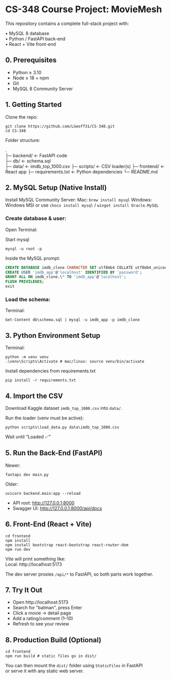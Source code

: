 # CS-348 Course Project: MovieMesh

This repository contains a complete full-stack project with:

• MySQL 8 database  
• Python / FastAPI back-end  
• React + Vite front-end  

## 0. Prerequisites

- Python ≥ 3.10
- Node ≥ 18 + npm
- Git
- MySQL 8 Community Server

## 1. Getting Started

Clone the repo:

```shell
git clone https://github.com/LGeoff31/CS-348.git
cd CS-348
```

Folder structure:

.  
├─ backend/ ← FastAPI code  
├─ db/ ← schema.sql  
├─ data/ ← imdb_top_1000.csv
├─ scripts/ ← CSV loader(s) 
├─ frontend/ ← React app 
├─ requirements.txt ← Python dependencies 
└─ README.md

## 2. MySQL Setup (Native Install)

Install MySQL Community Server: 
Mac: `brew install mysql`
Windows: Windows MSI or use `choco install mysql` / `winget install Oracle.MySQL`

### Create database & user:

Open Terminal:

Start mysql
```shell
mysql -u root -p
```

Inside the MySQL prompt:

```sql
CREATE DATABASE imdb_clone CHARACTER SET utf8mb4 COLLATE utf8mb4_unicode_ci;
CREATE USER 'imdb_app'@'localhost' IDENTIFIED BY 'password';
GRANT ALL ON imdb_clone.\* TO 'imdb_app'@'localhost';
FLUSH PRIVILEGES;
exit
```

### Load the schema:

Terminal:

```shell
Get-Content db\schema.sql | mysql -u imdb_app -p imdb_clone
```

## 3. Python Environment Setup

Terminal:

```shell
python -m venv venv
.\venv\Scripts\Activate # mac/linux: source venv/bin/activate
```

Install dependencies from requirements.txt

```shell
pip install -r requirements.txt
```

## 4. Import the CSV

Download Kaggle dataset `imdb_top_1000.csv` into `data/`.

Run the loader (venv must be active):

```shell
python scripts\load_data.py data\imdb_top_1000.csv
```

Wait until “Loaded ✅”

## 5. Run the Back-End (FastAPI)

Newer:
```shell
fastapi dev main.py
```

Older:
```shell
uvicorn backend.main:app --reload
```

- API root: http://127.0.0.1:8000
- Swagger UI: http://127.0.0.1:8000/api/docs

## 6. Front-End (React + Vite)

```shell
cd frontend
npm install
npm install bootstrap react-bootstrap react-router-dom
npm run dev
```

Vite will print something like:  
Local: http://localhost:5173

The dev server proxies `/api/*` to FastAPI, so both parts work together.

## 7. Try It Out

- Open http://localhost:5173
- Search for "batman", press Enter
- Click a movie → detail page
- Add a rating/comment (1–10)
- Refresh to see your review

## 8. Production Build (Optional)

```shell
cd frontend
npm run build # static files go in dist/
```

You can then mount the `dist/` folder using `StaticFiles` in FastAPI  
or serve it with any static web server.
